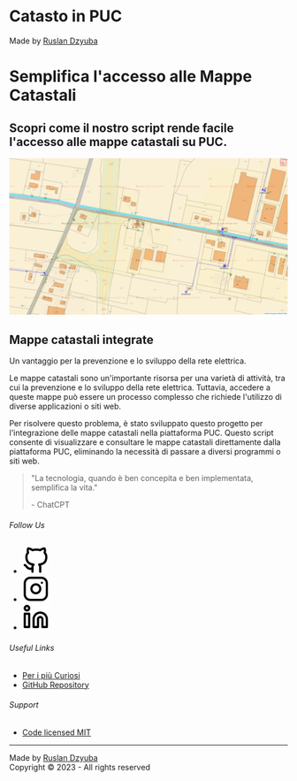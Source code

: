 # Catasto in PUC                 

Made by [Ruslan Dzyuba](https://github.com/Trorker)

Semplifica l'accesso alle Mappe Catastali
=========================================

Scopri come il nostro script rende facile l'accesso alle mappe catastali su PUC.
--------------------------------------------------------------------------------

![Screenshot PUC](resources/img/bg.png) 

Mappe catastali integrate
-------------------------

Un vantaggio per la prevenzione e lo sviluppo della rete elettrica.

Le mappe catastali sono un'importante risorsa per una varietà di attività, tra cui la prevenzione e lo sviluppo della rete elettrica. Tuttavia, accedere a queste mappe può essere un processo complesso che richiede l'utilizzo di diverse applicazioni o siti web.

Per risolvere questo problema, è stato sviluppato questo progetto per l'integrazione delle mappe catastali nella piattaforma PUC. Questo script consente di visualizzare e consultare le mappe catastali direttamente dalla piattaforma PUC, eliminando la necessità di passare a diversi programmi o siti web.

> "La tecnologia, quando è ben concepita e ben implementata, semplifica la vita."
> 
> \- ChatCPT

###### Follow Us

*   [![](resources/img/icons/github.svg)](https://github.com/Trorker)
*   [![](resources/img/icons/instagram.svg)](https://www.instagram.com/trorker/)
*   [![](resources/img/icons/linkedin.svg)](https://www.linkedin.com/in/ruslan-dzyuba/)

###### Useful Links

*   [Per i più Curiosi](for-the-curious.html)
*   [GitHub Repository](https://github.com/Trorker/Catasto-in-PUC)

###### Support

*   [Code licensed MIT](license.html)

* * *

Made by [Ruslan Dzyuba](https://github.com/Trorker)  
Copyright © 2023 - All rights reserved
